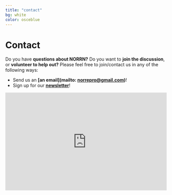 ```yaml
---
title: "contact"
bg: white
color: osceblue
---
```


<a id="contact"></a>

# Contact

Do you have **questions about NORRN?** Do you want to **join the discussion**, or **volunteer to help out?** Please feel free to join/contact us in any of the following ways:

- Send us an **[an email](mailto: norrepro@gmail.com)**!
- Sign up for our **[newsletter](https://norrn.substack.com/)**!


<iframe width="540" height="305" src="https://norrn.substack.com/embed" frameborder="0" scrolling="auto" allowfullscreen style="display: block;margin-left: auto;margin-right: auto;max-width: 100%;"></iframe>

